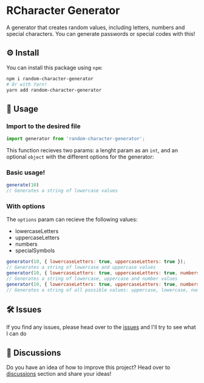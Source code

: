 # RCharacter Generator

A generator that creates random values, including letters, numbers and special characters. You can generate passwords or special codes with this!

## ⚙️ Install

You can install this package using `npm`:

```bash
npm i random-character-generator
# Or with Yarn!
yarn add random-character-generator
```

## 📕 Usage

### Import to the desired file

```javascript
import generator from 'random-character-generator';
```

This function recieves two params: a lenght param as an `int`, and an optional `object` with the different options for the generator:

### Basic usage!

```javascript
generate(10)
// Generates a string of lowercase values
```

### With options

The `options` param can recieve the following values:

- lowercaseLetters
- uppercaseLetters
- numbers
- specialSymbols

```javascript
generator(10, { lowercaseLetters: true, uppercaseLetters: true });
// Generates a string of lowercase and uppercase values
generator(10, { lowercaseLetters: true, uppercaseLetters: true, numbers: true });
// Generates a string of lowercase, uppercase and number values
generator(10, { lowercaseLetters: true, uppercaseLetters: true, numbers: true, specialSymbols: true});
// Generates a string of all possible values: uppercase, lowercase, numbers and special symbols
```

## 🛠️ Issues

If you find any issues, please head over to the [issues](https://github.com/BlueTreeLLC/random-character-generator/issues) and I'll try to see what I can do

## 💬 Discussions

Do you have an idea of how to improve this project? Head over to [discussions](https://github.com/BlueTreeLLC/random-character-generator/discussions) section and share your ideas!

